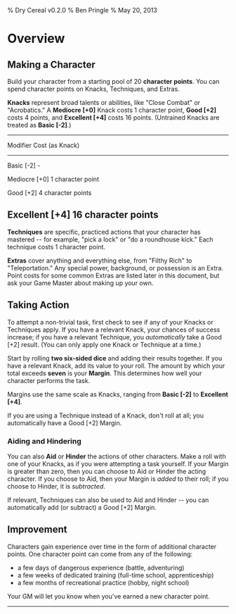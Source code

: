 % Dry Cereal v0.2.0
% Ben Pringle
% May 20, 2013

Overview
========

Making a Character
------------------

Build your character from a starting pool of 20 **character points**. You can
spend character points on Knacks, Techniques, and Extras.

**Knacks** represent broad talents or abilities, like "Close Combat" or
"Acrobatics." A **Mediocre [+0]** Knack costs 1 character point, **Good [+2]**
costs 4 points, and **Excellent [+4]** costs 16 points. (Untrained Knacks are
treated as **Basic [-2]**.)

----
Modifier                Cost (as Knack)
-----------------       -------------------
Basic [-2]              -

Mediocre [+0]           1 character point

Good [+2]               4 character points

Excellent [+4]          16 character points
----

**Techniques** are specific, practiced actions that your character has mastered
-- for example, "pick a lock" or "do a roundhouse kick." Each technique costs 1
character point.

**Extras** cover anything and everything else, from "Filthy Rich" to
"Teleportation." Any special power, background, or possession is an Extra.
Point costs for some common Extras are listed later in this document, but ask
your Game Master about making up your own.

Taking Action
-------------

To attempt a non-trivial task, first check to see if any of your Knacks or
Techniques apply. If you have a relevant Knack, your chances of success
increase; if you have a relevant Technique, you *automatically* take a Good
[+2] result. (You can only apply one Knack or Technique at a time.)

Start by rolling **two six-sided dice** and adding their results together. If
you have a relevant Knack, add its value to your roll.  The amount by which
your total exceeds **seven** is your **Margin**. This determines how well your
character performs the task.

Margins use the same scale as Knacks, ranging from **Basic [-2]** to
**Excellent [+4]**.

If you are using a Technique instead of a Knack, don't roll at all; you
automatically have a Good [+2] Margin.

### Aiding and Hindering

You can also **Aid** or **Hinder** the actions of other characters. Make a roll
with one of your Knacks, as if you were attempting a task yourself. If your
Margin is greater than zero, then you can choose to Aid or Hinder the acting
character. If you choose to Aid, then your Margin is *added* to their roll; if
you choose to Hinder, it is *subtracted*.

If relevant, Techniques can also be used to Aid and Hinder -- you can
automatically add (or subtract) a Good [+2] Margin.

Improvement
-----------

Characters gain experience over time in the form of additional character
points. One character point can come from any of the following:

- a few days of dangerous experience (battle, adventuring)
- a few weeks of dedicated training (full-time school, apprenticeship)
- a few months of recreational practice (hobby, night school)

Your GM will let you know when you've earned a new character point.

* * * * *
